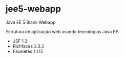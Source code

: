 jee5-webapp
===========

Java EE 5 Blank Webapp

Estrutura de aplicação web usando tecnologias Java EE:
- JSF 1.2
- Richfaces 3.3.3
- Faceletes 1.1.15
